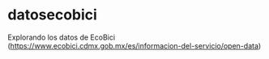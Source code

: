 # datosecobici
Explorando los datos de EcoBici (https://www.ecobici.cdmx.gob.mx/es/informacion-del-servicio/open-data)

